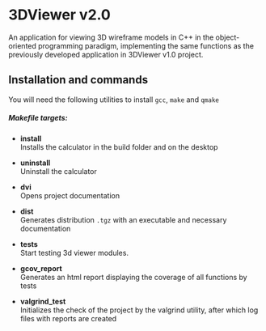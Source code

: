 # 3DViewer v2.0

An application for viewing 3D wireframe models in C++ in the object-oriented programming paradigm, implementing the same functions as the previously developed application in 3DViewer v1.0 project.

## Installation and commands

You will need the following utilities to install `gcc`, `make` and `qmake`

##### Makefile targets:

- **install**  
  Installs the calculator in the build folder and on the desktop

- **uninstall**  
  Uninstall the calculator

- **dvi**  
  Opens project documentation

- **dist**  
  Generates distribution `.tgz` with an executable and necessary documentation

- **tests**  
  Start testing 3d viewer modules.

- **gcov_report**  
  Generates an html report displaying the coverage of all functions by tests

- **valgrind_test**  
  Initializes the check of the project by the valgrind utility, after which log files with reports are created